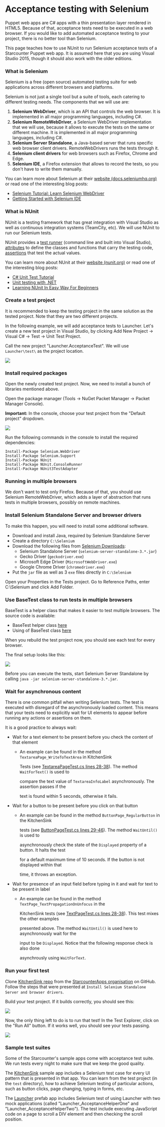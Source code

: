 # Acceptance testing with Selenium

Puppet web apps are C\# apps with a thin presentation layer rendered in HTML5. Because of that, acceptance tests need to be executed in a web browser. If you would like to add automated acceptance testing to your project, there is no better tool than Selenium.

This page teaches how to use NUnit to run Selenium acceptance tests of a Starcounter Puppet web app. It is assumed here that you are using Visual Studio 2015, though it should also work with the older editions.

### What is Selenium

Selenium is a free \(open source\) automated testing suite for web applications across different browsers and platforms.

Selenium is not just a single tool but a suite of tools, each catering to different testing needs. The components that we will use are:

1. **Selenium WebDriver**, which is an API that controls the web browser. It is implemented in all major programming languages, including C\#.
2. **Selenium RemoteWebDriver**, a Selenium WebDriver implementation that we will use, because it allows to execute the tests on the same or different machine. It is implemented in all major programming languages, including C\#.
3. **Selenium Server Standalone**, a Java-based server that runs specific web browser client drivers. RemoteWebDrivers runs the tests through it.
4. **Selenium client drivers** for web browsers such as Firefox, Chrome and Edge.
5. **Selenium IDE**, a Firefox extension that allows to record the tests, so you don't have to write them manually.

You can learn more about Selenium at their [website \(docs.seleniumhq.org\)](http://docs.seleniumhq.org/docs/) or read one of the interesting blog posts:

* [Selenium Tutorial: Learn Selenium WebDriver](https://blog.udemy.com/selenium-ide-tutorial/)
* [Getting Started with Selenium IDE](http://www.softwaretestinghelp.com/selenium-ide-download-and-installation-selenium-tutorial-2/)

### What is NUnit

NUnit is a testing framework that has great integration with Visual Studio as well as continuous integration systems \(TeamCity, etc\). We will use NUnit to run our Selenium tests.

NUnit provides a [test runner](https://github.com/nunit/docs/wiki/Console-Command-Line) \(command line and built into Visual Studio\), [attributes](https://github.com/nunit/docs/wiki/Attributes) to define the classes and functions that carry the testing code, [assertions](https://github.com/nunit/docs/wiki/Assertions) that test the actual values.

You can learn more about NUnit at their [website \(nunit.org\)](https://github.com/nunit/docs/wiki/Getting-Started-in-Visual-Studio) or read one of the interesting blog posts:

* [C\# Unit Test Tutorial](http://www.rhyous.com/programming-development/csharp-unit-test-tutorial/)
* [Unit testing with .NET](http://www.developerfusion.com/article/84847/unit-testing-with-net/)
* [Learning NUnit In Easy Way For Beginners](http://learnseleniumtesting.com/learning-nunit-in-easy-way-for-beginners/)

### Create a test project

It is recommended to keep the testing project in the same solution as the tested project. Note that they are two different projects.

In the following example, we will add acceptance tests to Launcher. Let's create a new test project in Visual Studio, by clicking Add New Project → Visual C\# → Test → Unit Test Project.

Call the new project "Launcher.AcceptanceTest". We will use `Launcher\test\` as the project location.



![](../.gitbook/assets/2016-04-01-13_03_00-add-new-project%20%281%29.png)



### Install required packages

Open the newly created test project. Now, we need to install a bunch of libraries mentioned above.

Open the package manager \(Tools → NuGet Packet Manager → Packet Manager Console\).

**Important:** In the console, choose your test project from the "Default project" dropdown.



![](../.gitbook/assets/2016-04-01-13_05_38-launcher-microsoft-visual-studio.png)



Run the following commands in the console to install the required dependencies:

```
Install-Package Selenium.WebDriver
Install-Package Selenium.Support
Install-Package NUnit
Install-Package NUnit.ConsoleRunner
Install-Package NUnit3TestAdapter
```

### Running in multiple browsers

We don't want to test only Firefox. Because of that, you should use Selenium RemoteWebDriver, which adds a layer of abstraction that runs tests in multiple browsers, possibly on remote machines.

### Install Selenium Standalone Server and browser drivers

To make this happen, you will need to install some additional software.

* Download and install Java, required by Selenium Standalone Server
* Create a directory `C:\Selenium`
* Download the following files from [Selenium Downloads](http://docs.seleniumhq.org/download/):
  * Selenium Standalone Server \(`selenium-server-standalone-3.*.jar`\)
  * Gecko Driver \(`geckodriver.exe`\)
  * Microsoft Edge Driver \(`MicrosoftWebDriver.exe`\)
  * Google Chrome Driver \(`chromedriver.exe`\)
* Put the `jar` file as well as 3 `exe` files directly in `C:\Selenium`

Open your Properties in the Tests project. Go to Reference Paths, enter C:\Selenium and click Add Folder.

### Use BaseTest class to run tests in multiple browsers

BaseTest is a helper class that makes it easier to test multiple browsers. The source code is available:

* BaseTest helper class [here](https://github.com/StarcounterApps/KitchenSink/blob/master/test/KitchenSink.Tests/Test/BaseTest.cs)
* Using of BaseTest class [here](https://github.com/StarcounterApps/KitchenSink/blob/master/test/KitchenSink.Tests/Test/SectionBoolean/CheckboxPageTest.cs)

When you rebuild the test project now, you should see each test for every browser.

The final setup looks like this:



![](../.gitbook/assets/2016-04-01-13_51_26-launcher-microsoft-visual-studio.png)



Before you can execute the tests, start Selenium Server Standalone by calling `java -jar selenium-server-standalone-3.*.jar`.

### Wait for asynchronous content

There is one common pitfall when writing Selenium tests. The test is executed with disregard of the asynchronously loaded content. This means that your tests need to explicitly wait for UI elements to appear before running any actions or assertions on them.

It is a good practice to always wait:

* Wait for a text element to be present before you check the content of that element
  * An example can be found in the method `TextareaPage_WriteToTextArea` in KitchenSink 

    Tests \(see [TextareaPageTest.cs lines 28-38](https://github.com/StarcounterApps/KitchenSink/blob/master/test/KitchenSink.Tests/Test/SectionString/TextareaPageTest.cs#L28-L38)\). The method `WaitForText()` is used to 

    compare the text value of `TextareaInfoLabel` asynchronously. The assertion passes if the 

    text is found within 5 seconds, otherwise it fails.
* Wait for a button to be present before you click on that button
  * An example can be found in the method `ButtonPage_RegularButton` in the KitchenSink 

    tests \(see [ButtonPageTest.cs lines 29-46](https://github.com/StarcounterApps/KitchenSink/blob/master/test/KitchenSink.Tests/Test/SectionNumber/ButtonPageTest.cs#L29-L46)\). The method `WaitUntil()` is used to 

    asynchronously check the state of the `Displayed` property of a button. It halts the test 

    for a default maximum time of 10 seconds. If the button is not displayed within that 

    time, it throws an exception.
* Wait for presence of an input field before typing in it and wait for text to be present in label
  * An example can be found in the method `TextPage_TextPropagationOnUnfocus` in the 

    KitchenSink tests \(see [TextPageTest.cs lines 28-38](https://github.com/StarcounterApps/KitchenSink/blob/master/test/KitchenSink.Tests/Test/SectionString/TextPageTest.cs#L28-L38)\). This test mixes the other examples 

    presented above. The method `WaitUntil()` is used here to asynchronously wait for the 

    input to be `Displayed`. Notice that the following response check is also done 

    asynchrously using `WaitForText`.

### Run your first test

Clone [KitchenSink repo](https://github.com/StarcounterApps/KitchenSink) from the [StarcounterApps organisation](https://github.com/StarcounterApps) on GitHub.  
Follow the steps that were presented at `Install Selenium Standalone Server and browser drivers`.

Build your test project. If it builds correctly, you should see this:



![](../.gitbook/assets/2016-04-01-13_34_52-launcher-microsoft-visual-studio.png)



Now, the only thing left to do is to run that test! In the Test Explorer, click on the "Run All" button. If it works well, you should see your tests passing.



![](../.gitbook/assets/2016-04-01-13_40_22-launcher-microsoft-visual-studio%20%282%29.png)



### Sample test suites

Some of the Starcounter's sample apps come with acceptance test suite. We run tests every night to make sure that we keep the good quality.

The [KitchenSink](https://github.com/StarcounterApps/KitchenSink) sample app includes a Selenium test case for every UI pattern that is presented in that app. You can learn from the test project \(in the `test` directory\), how to achieve Selenium testing of particular actions, such as button clicks, page changing, typing in forms, etc.

The [Launcher](https://github.com/StarcounterApps/Launcher) prefab app includes Selenium test of using Launcher with two mock applications \(called "Launcher\_AcceptanceHelperOne" and "Launcher\_AcceptanceHelperTwo"\). The test include executing JavaScript code on a page to scroll a DIV element and then checking the scroll position.

